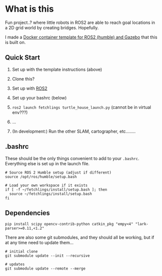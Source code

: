 # What is this

Fun project..? where little robots in ROS2 are able to reach goal locations in a 2D grid world by creating bridges. Hopefully.

I made a [Docker container template for ROS2 (humble) and Gazebo](https://github.com/lemonlemonde/gazebo-ros2-docker-template) that this is built on. 

## Quick Start
1. Set up with the template instructions (above)
2. Clone this?
3. Set up with [ROS2](https://docs.ros.org/en/humble/Tutorials/Beginner-CLI-Tools/Configuring-ROS2-Environment.html) 
4. Set up your bashrc (below)
5. `ros2 launch fetchlings turtle_house_launch.py` (cannot be in virtual env???)
6. ...

7. (In development:) Run the other SLAM, cartographer, etc........

## .bashrc
These should be the only things convenient to add to your `.bashrc`.
Everything else is set up in the launch file.
```bashrc
# Source ROS 2 Humble setup (adjust if different)
source /opt/ros/humble/setup.bash

# Load your own workspace if it exists
if [ -f ~/fetchlings/install/setup.bash ]; then
  source ~/fetchlings/install/setup.bash
fi
```

## Dependencies
`pip install scipy opencv-contrib-python catkin_pkg "empy<4" "lark-parser>=0.11,<1.2"`

There are also some git submodules, and they should all be working, but if at any time need to update them...

```shell
# initial clone
git submodule update --init --recursive

# updates
git submodule update --remote --merge
```